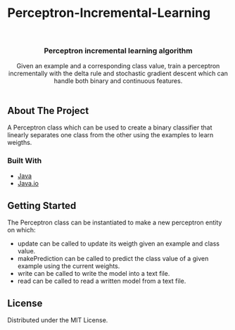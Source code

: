 # Perceptron-Incremental-Learning

<!-- PROJECT LOGO -->
<br />
<p align="center">
  <h3 align="center">Perceptron incremental learning algorithm</h3>

  <p align="center">
    Given an example and a corresponding class value, train a perceptron incrementally with the delta rule and stochastic gradient descent which can handle both binary and continuous features.
    <br />
    <br />
  </p>
</p>


<!-- ABOUT THE PROJECT -->
## About The Project

A Perceptron class which can be used to create a binary classifier that linearly separates one class from the other using the examples to learn weigths.

### Built With
* [Java](https://www.java.com/)
* [Java.io](https://https://docs.oracle.com/javase/7/docs/api/java/io/package-summary.html)


<!-- GETTING STARTED -->
## Getting Started

The Perceptron class can be instantiated to make a new perceptron entity on which:
* update can be called to update its weigth given an example and class value.
* makePrediction can be called to predict the class value of a given example using the current weights.
* write can be called to write the model into a text file.
* read can be called to read a written model from a text file.

<!-- LICENSE -->
## License

Distributed under the MIT License.
